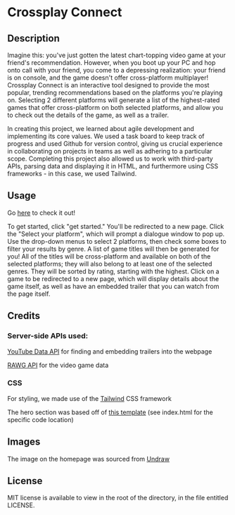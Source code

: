 # Crossplay Connect

## Description
Imagine this: you've just gotten the latest chart-topping video game at your friend's recommendation. However, when you boot up your PC and hop onto call with your friend, you come to a depressing realization: your friend is on console, and the game doesn't offer cross-platform multiplayer!
Crossplay Connect is an interactive tool designed to provide the most popular, trending recommendations based on the platforms you're playing on. Selecting 2 different platforms will generate a list of the highest-rated games that offer cross-platform on both selected platforms, and allow you to check out the details of the game, as well as a trailer.

In creating this project, we learned about agile development and implementing its core values. We used a task board to keep track of progress and used Github for version control, giving us crucial experience in collaborating on projects in teams as well as adhering to a particular scope. Completing this project also allowed us to work with third-party APIs, parsing data and displaying it in HTML, and furthermore using CSS frameworks - in this case, we used Tailwind.

## Usage

Go [here](https://otekolste.github.io/crossplay-connect) to check it out!

To get started, click "get started." You'll be redirected to a new page. Click the "Select your platform", which will prompt a dialogue window to pop up.
Use the drop-down menus to select 2 platforms, then check some boxes to filter your results by genre.
A list of game titles will then be generated for you! All of the titles will be cross-platform and available on both of the selected platforms; they will also belong to at least one of the selected genres. They will be sorted by rating, starting with the highest.
Click on a game to be redirected to a new page, which will display details about the game itself, as well as have an embedded trailer that you can watch from the page itself.


## Credits

### Server-side APIs used:

[YouTube Data API](https://developers.google.com/youtube/v3) for finding and embedding trailers into the webpage

[RAWG API](https://rawg.io/apidocs) for the video game data

### CSS

For styling, we made use of the [Tailwind](https://tailwindcss.com/) CSS framework 

The hero section was based off of [this template](https://tailwindflex.com/@prem/product-page) (see index.html for the specific code location)

## Images

The image on the homepage was sourced from [Undraw](https://undraw.co/)


## License

MIT license is available to view in the root of the directory, in the file entitled LICENSE.

